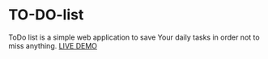 # TO-DO-list
ToDo list is a simple web application to save Your daily tasks in order not to miss anything.
[LIVE DEMO](https://saramohamed55.github.io/TO-DO-list/)

